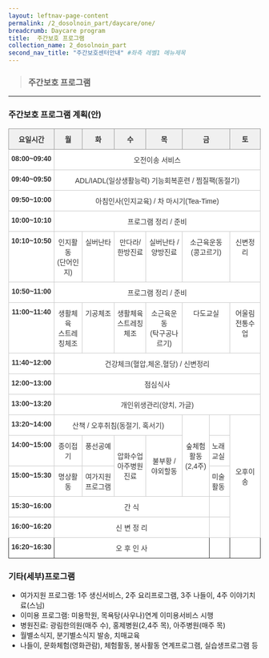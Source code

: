 ```yaml
---
layout: leftnav-page-content
permalink: /2_dosolnoin_part/daycare/one/
breadcrumb: Daycare program 
title:  주간보호 프로그램
collection_name: 2_dosolnoin_part
second_nav_title: "주간보호센터안내" #좌측 레벨1 메뉴제목
---
```


> ### **주간보호 프로그램**

---

### 주간보호 프로그램 계획(안)

<style type="text/css">
.tg  {border-collapse:collapse;border-color:#ccc;border-spacing:0;}
.tg td{background-color:#fff;border-color:#ccc;border-style:solid;border-width:1px;color:#333;
  font-family:Arial, sans-serif;font-size:14px;overflow:hidden;padding:10px 5px;word-break:normal;}
.tg th{background-color:#f0f0f0;border-color:#ccc;border-style:solid;border-width:1px;color:#333;
  font-family:Arial, sans-serif;font-size:14px;font-weight:normal;overflow:hidden;padding:10px 5px;word-break:normal;}
.tg .tg-baqh{text-align:center;vertical-align:top}
.tg .tg-9ydz{border-color:#333333;font-weight:bold;text-align:center;vertical-align:top}
.tg .tg-vbic{border-color:#9b9b9b;font-weight:bold;text-align:center;vertical-align:top}
.tg .tg-amwm{font-weight:bold;text-align:center;vertical-align:top}
.tg .tg-nrix{text-align:center;vertical-align:middle}
.tg .tg-0lax{text-align:left;vertical-align:top}
.tg .tg-ao2g{border-color:#333333;text-align:center;vertical-align:top}
.tg .tg-de2y{border-color:#333333;text-align:left;vertical-align:top}
</style>
<table class="tg">
<thead>
  <tr>
    <th class="tg-vbic">요일시간</th>
    <th class="tg-vbic">월</th>
    <th class="tg-vbic">화</th>
    <th class="tg-vbic">수</th>
    <th class="tg-vbic">목</th>
    <th class="tg-vbic" colspan="2">금</th>
    <th class="tg-vbic">토</th>
  </tr>
</thead>
<tbody>
  <tr>
    <td class="tg-amwm">08:00~09:40</td>
    <td class="tg-baqh" colspan="7">오전이송 서비스</td>
  </tr>
  <tr>
    <td class="tg-amwm">09:40~09:50</td>
    <td class="tg-baqh" colspan="7">ADL/IADL(일상생활능력) 기능회복훈련 / 찜질팩(동절기)</td>
  </tr>
  <tr>
    <td class="tg-amwm">09:50~10:00</td>
    <td class="tg-baqh" colspan="7">아침인사(인지교육) / 차 마시기(Tea-Time)</td>
  </tr>
  <tr>
    <td class="tg-amwm">10:00~10:10</td>
    <td class="tg-baqh" colspan="7">프로그램 정리 / 준비</td>
  </tr>
  <tr>
    <td class="tg-amwm">10:10~10:50</td>
    <td class="tg-baqh">인지활동<br>(단어인지)</td>
    <td class="tg-baqh">실버난타</td>
    <td class="tg-baqh">만다라/한방진료</td>
    <td class="tg-baqh">실버난타 / 양방진료</td>
    <td class="tg-baqh" colspan="2">소근육운동<br>(콩고르기)</td>
    <td class="tg-baqh">신변정리</td>
  </tr>
  <tr>
    <td class="tg-amwm">10:50~11:00</td>
    <td class="tg-baqh" colspan="7">프로그램 정리 / 준비</td>
  </tr>
  <tr>
    <td class="tg-amwm">11:00~11:40</td>
    <td class="tg-baqh">생활체육 <br>스트레칭체조</td>
    <td class="tg-baqh">기공체조</td>
    <td class="tg-baqh">생활체육 <br>스트레칭체조</td>
    <td class="tg-baqh">소근육운동<br>(탁구공나르기)</td>
    <td class="tg-baqh" colspan="2">다도교실</td>
    <td class="tg-baqh">어울림 전통수업</td>
  </tr>
  <tr>
    <td class="tg-amwm">11:40~12:00</td>
    <td class="tg-baqh" colspan="7">건강체크(혈압,체온,혈당) / 신변정리</td>
  </tr>
  <tr>
    <td class="tg-amwm">12:00~13:00</td>
    <td class="tg-baqh" colspan="7">점심식사</td>
  </tr>
  <tr>
    <td class="tg-amwm">13:00~13:20</td>
    <td class="tg-baqh" colspan="7">개인위생관리(양치, 가글)</td>
  </tr>
  <tr>
    <td class="tg-amwm">13:20~14:00</td>
    <td class="tg-baqh" colspan="4">산책 / 오후취침(동절기, 혹서기)</td>
    <td class="tg-nrix" rowspan="3">숲체험활동<br>(2,4주)</td>
    <td class="tg-baqh"></td>
    <td class="tg-nrix" rowspan="5">오후이송</td>
  </tr>
  <tr>
    <td class="tg-amwm">14:00~15:00</td>
    <td class="tg-baqh">종이접기</td>
    <td class="tg-baqh">풍선공예</td>
    <td class="tg-nrix" rowspan="2">압화수업 <br>아주병원진료</td>
    <td class="tg-nrix" rowspan="2">불부황 / 야외할동</td>
    <td class="tg-0lax">노래교실</td>
  </tr>
  <tr>
    <td class="tg-amwm">15:00~15:30</td>
    <td class="tg-baqh">명상활동</td>
    <td class="tg-baqh">여가지원프로그램</td>
    <td class="tg-0lax">미술활동</td>
  </tr>
  <tr>
    <td class="tg-amwm">15:30~16:00</td>
    <td class="tg-baqh" colspan="5">간 식</td>
    <td class="tg-0lax"></td>
  </tr>
  <tr>
    <td class="tg-amwm">16:00~16:20</td>
    <td class="tg-baqh" colspan="5">신 변 정 리</td>
    <td class="tg-0lax"></td>
  </tr>
  <tr>
    <td class="tg-9ydz">16:20~16:30</td>
    <td class="tg-ao2g" colspan="5">오 후 인 사</td>
    <td class="tg-de2y"></td>
    <td class="tg-de2y"></td>
  </tr>
</tbody>
</table>


### 기타(세부)프로그램
- 여가지원 프로그램: 1주 생신서비스, 2주 요리프로그램, 3주 나들이, 4주 이야기치료(스님)
- 이미용 프로그램: 미용학원, 목욕탕(사우나)연계 이미용서비스 시행
- 병원진료: 광림한의원(매주 수), 홍제병원(2,4주 목), 아주병원(매주 목)
- 월별소식지, 분기별소식지 발송, 치매교육
- 나들이, 문화체험(영화관람), 체험활동, 봉사활동 연계프로그램, 실습생프로그램 등
